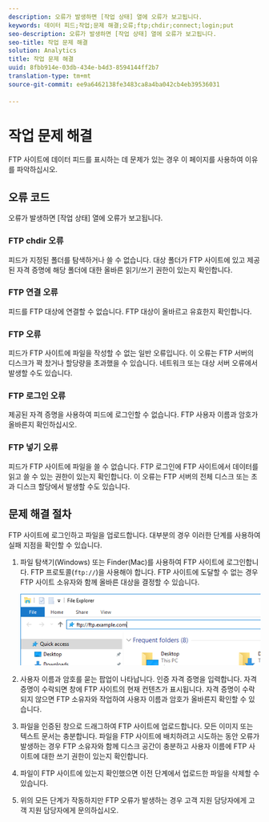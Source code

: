 ```yaml
---
description: 오류가 발생하면 [작업 상태] 열에 오류가 보고됩니다.
keywords: 데이터 피드;작업;문제 해결;오류;ftp;chdir;connect;login;put
seo-description: 오류가 발생하면 [작업 상태] 열에 오류가 보고됩니다.
seo-title: 작업 문제 해결
solution: Analytics
title: 작업 문제 해결
uuid: 8fbb914e-03db-434e-b4d3-8594144ff2b7
translation-type: tm+mt
source-git-commit: ee9a6462138fe3483ca8a4ba042cb4eb39536031

---
```



# 작업 문제 해결

FTP 사이트에 데이터 피드를 표시하는 데 문제가 있는 경우 이 페이지를 사용하여 이유를 파악하십시오.

## 오류 코드

오류가 발생하면 [작업 상태] 열에 오류가 보고됩니다.

### FTP chdir 오류

피드가 지정된 폴더를 탐색하거나 쓸 수 없습니다. 대상 폴더가 FTP 사이트에 있고 제공된 자격 증명에 해당 폴더에 대한 올바른 읽기/쓰기 권한이 있는지 확인합니다.

### FTP 연결 오류

피드를 FTP 대상에 연결할 수 없습니다. FTP 대상이 올바르고 유효한지 확인합니다.

### FTP 오류

피드가 FTP 사이트에 파일을 작성할 수 없는 일반 오류입니다. 이 오류는 FTP 서버의 디스크가 꽉 찼거나 할당량을 초과했을 수 있습니다. 네트워크 또는 대상 서버 오류에서 발생할 수도 있습니다.

### FTP 로그인 오류

제공된 자격 증명을 사용하여 피드에 로그인할 수 없습니다. FTP 사용자 이름과 암호가 올바른지 확인하십시오.

### FTP 넣기 오류

피드가 FTP 사이트에 파일을 쓸 수 없습니다. FTP 로그인에 FTP 사이트에서 데이터를 읽고 쓸 수 있는 권한이 있는지 확인합니다. 이 오류는 FTP 서버의 전체 디스크 또는 초과 디스크 할당에서 발생할 수도 있습니다.

## 문제 해결 절차

FTP 사이트에 로그인하고 파일을 업로드합니다. 대부분의 경우 이러한 단계를 사용하여 실패 지점을 확인할 수 있습니다.

1. 파일 탐색기(Windows) 또는 Finder(Mac)를 사용하여 FTP 사이트에 로그인합니다. FTP 프로토콜(`ftp://`)을 사용해야 합니다. FTP 사이트에 도달할 수 없는 경우 FTP 사이트 소유자와 함께 올바른 대상을 결정할 수 있습니다.

   ![파일 탐색기](assets/file_explorer.png)

2. 사용자 이름과 암호를 묻는 팝업이 나타납니다. 인증 자격 증명을 입력합니다. 자격 증명이 수락되면 창에 FTP 사이트의 현재 컨텐츠가 표시됩니다. 자격 증명이 수락되지 않으면 FTP 소유자와 작업하여 사용자 이름과 암호가 올바른지 확인할 수 있습니다.
3. 파일을 인증된 창으로 드래그하여 FTP 사이트에 업로드합니다. 모든 이미지 또는 텍스트 문서는 충분합니다. 파일을 FTP 사이트에 배치하려고 시도하는 동안 오류가 발생하는 경우 FTP 소유자와 함께 디스크 공간이 충분하고 사용자 이름에 FTP 사이트에 대한 쓰기 권한이 있는지 확인합니다.
4. 파일이 FTP 사이트에 있는지 확인했으면 이전 단계에서 업로드한 파일을 삭제할 수 있습니다.
5. 위의 모든 단계가 작동하지만 FTP 오류가 발생하는 경우 고객 지원 담당자에게 고객 지원 담당자에게 문의하십시오.
